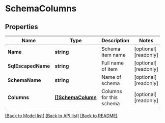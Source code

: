 # SchemaColumns

## Properties

Name | Type | Description | Notes
------------ | ------------- | ------------- | -------------
**Name** | **string** | Schema item name | [optional] [readonly] 
**SqlEscapedName** | **string** | Full name of item | [optional] [readonly] 
**SchemaName** | **string** | Name of schema | [optional] [readonly] 
**Columns** | [**[]SchemaColumn**](SchemaColumn.md) | Columns for this schema | [optional] [readonly] 

[[Back to Model list]](../README.md#documentation-for-models) [[Back to API list]](../README.md#documentation-for-api-endpoints) [[Back to README]](../README.md)



